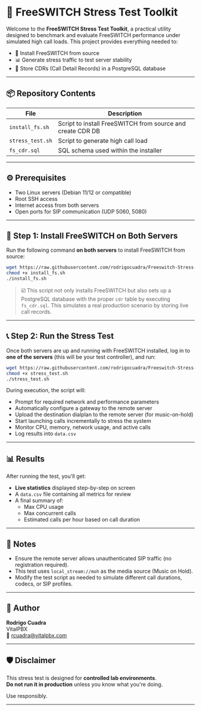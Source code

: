 # 🚀 FreeSWITCH Stress Test Toolkit

Welcome to the **FreeSWITCH Stress Test Toolkit**, a practical utility designed to benchmark and evaluate FreeSWITCH performance under simulated high call loads. This project provides everything needed to:

- 🎯 Install FreeSWITCH from source
- 📊 Generate stress traffic to test server stability
- 🧾 Store CDRs (Call Detail Records) in a PostgreSQL database

---

## 📦 Repository Contents

| File              | Description                                      |
|-------------------|--------------------------------------------------|
| `install_fs.sh`   | Script to install FreeSWITCH from source and create CDR DB |
| `stress_test.sh`  | Script to generate high call load                |
| `fs_cdr.sql`      | SQL schema used within the installer             |

---

## ⚙️ Prerequisites

- Two Linux servers (Debian 11/12 or compatible)
- Root SSH access
- Internet access from both servers
- Open ports for SIP communication (UDP 5060, 5080)

---

## 🧱 Step 1: Install FreeSWITCH on Both Servers

Run the following command **on both servers** to install FreeSWITCH from source:

```bash
wget https://raw.githubusercontent.com/rodrigocuadra/Freeswitch-Stress-Test/refs/heads/main/install_fs.sh
chmod +x install_fs.sh
./install_fs.sh
```

> ☑️ This script not only installs FreeSWITCH but also sets up a PostgreSQL database with the proper `cdr` table by executing `fs_cdr.sql`. This simulates a real production scenario by storing live call records.

---

## 📞 Step 2: Run the Stress Test

Once both servers are up and running with FreeSWITCH installed, log in to **one of the servers** (this will be your test controller), and run:

```bash
wget https://raw.githubusercontent.com/rodrigocuadra/Freeswitch-Stress-Test/refs/heads/main/stress_test.sh
chmod +x stress_test.sh
./stress_test.sh
```

During execution, the script will:

- Prompt for required network and performance parameters
- Automatically configure a gateway to the remote server
- Upload the destination dialplan to the remote server (for music-on-hold)
- Start launching calls incrementally to stress the system
- Monitor CPU, memory, network usage, and active calls
- Log results into `data.csv`

---

## 📊 Results

After running the test, you'll get:

- **Live statistics** displayed step-by-step on screen
- A `data.csv` file containing all metrics for review
- A final summary of:
  - Max CPU usage
  - Max concurrent calls
  - Estimated calls per hour based on call duration

---

## 🧠 Notes

- Ensure the remote server allows unauthenticated SIP traffic (no registration required).
- This test uses `local_stream://moh` as the media source (Music on Hold).
- Modify the test script as needed to simulate different call durations, codecs, or SIP profiles.

---

## 👤 Author

**Rodrigo Cuadra**  
VitalPBX  
📧 [rcuadra@vitalpbx.com](mailto:rcuadra@vitalpbx.com)

---

## 🛡️ Disclaimer

This stress test is designed for **controlled lab environments**.  
**Do not run it in production** unless you know what you're doing.

Use responsibly.

---
